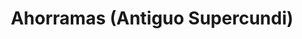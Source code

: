 ---
title: "Ahorramas (Antiguo Supercundi)"
url: /fusagasuga/ahorramas-antiguo-supercundi/
shop: supermercado
---